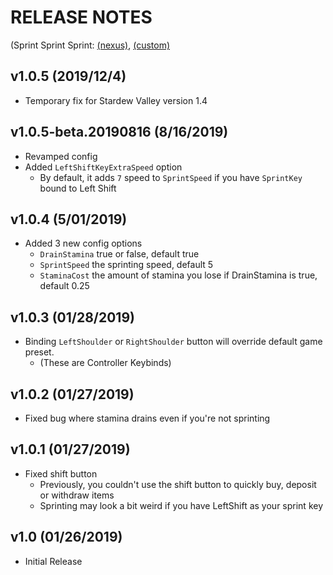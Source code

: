# RELEASE NOTES 
(Sprint Sprint Sprint: [(nexus)](https://www.nexusmods.com/stardewvalley/mods/3294), [(custom)](https://github.com/JessebotX/StardewMods/releases/tag/Sprint)

## v1.0.5 (2019/12/4)
- Temporary fix for Stardew Valley version 1.4

## v1.0.5-beta.20190816 (8/16/2019)
- Revamped config
- Added ```LeftShiftKeyExtraSpeed``` option
  - By default, it adds ```7``` speed to ```SprintSpeed``` if you have ```SprintKey``` bound to Left Shift 

## v1.0.4 (5/01/2019)
- Added 3 new config options
  - ```DrainStamina``` true or false, default true
  - ```SprintSpeed``` the sprinting speed, default 5
  - ```StaminaCost``` the amount of stamina you lose if DrainStamina is true, default 0.25

## v1.0.3 (01/28/2019)
- Binding ```LeftShoulder``` or ```RightShoulder``` button will override default game preset.
  - (These are Controller Keybinds)

## v1.0.2 (01/27/2019)
- Fixed bug where stamina drains even if you're not sprinting

## v1.0.1 (01/27/2019)
- Fixed shift button
  - Previously, you couldn't use the shift button to quickly buy, deposit or withdraw items
  - Sprinting may look a bit weird if you have LeftShift as your sprint key

## v1.0 (01/26/2019)
- Initial Release